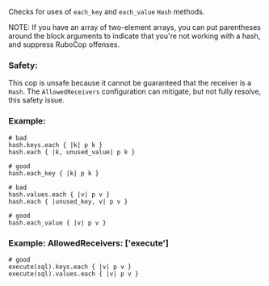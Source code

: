 Checks for uses of `each_key` and `each_value` `Hash` methods.

NOTE: If you have an array of two-element arrays, you can put
    parentheses around the block arguments to indicate that you're not
    working with a hash, and suppress RuboCop offenses.

### Safety:

This cop is unsafe because it cannot be guaranteed that the receiver
is a `Hash`. The `AllowedReceivers` configuration can mitigate,
but not fully resolve, this safety issue.

### Example:
    # bad
    hash.keys.each { |k| p k }
    hash.each { |k, unused_value| p k }

    # good
    hash.each_key { |k| p k }

    # bad
    hash.values.each { |v| p v }
    hash.each { |unused_key, v| p v }

    # good
    hash.each_value { |v| p v }

### Example: AllowedReceivers: ['execute']
    # good
    execute(sql).keys.each { |v| p v }
    execute(sql).values.each { |v| p v }